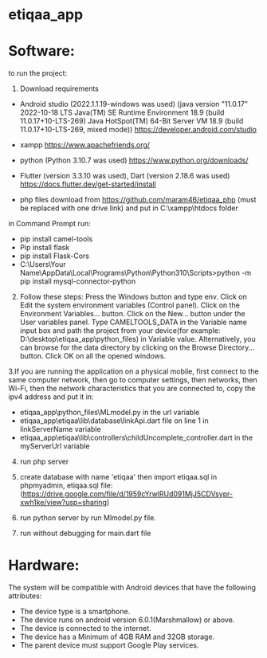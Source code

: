 # etiqaa_app

# Software:
to run the project:

1. Download requirements
- Android studio (2022.1.1.19-windows was used) 
(java version "11.0.17" 2022-10-18 LTS
Java(TM) SE Runtime Environment 18.9 (build 11.0.17+10-LTS-269)
Java HotSpot(TM) 64-Bit Server VM 18.9 (build 11.0.17+10-LTS-269, mixed mode))
https://developer.android.com/studio

- xampp
https://www.apachefriends.org/

- python (Python 3.10.7 was used)
https://www.python.org/downloads/

- Flutter (version 3.3.10 was used), Dart (version 2.18.6 was used)
https://docs.flutter.dev/get-started/install

- php files download from https://github.com/maram46/etiqaa_php (must be replaced with one drive link)
and put in C:\xampp\htdocs folder

in Command Prompt run: 
- pip install camel-tools
- Pip install flask
- pip install Flask-Cors
- C:\Users\Your Name\AppData\Local\Programs\Python\Python310\Scripts>python -m pip install mysql-connector-python


2. Follow these steps:
Press the Windows button and type env.
Click on Edit the system environment variables (Control panel).
Click on the Environment Variables… button.
Click on the New… button under the User variables panel.
Type CAMELTOOLS_DATA in the Variable name input box and path the project from your device(for example: D:\desktop\etiqaa_app\python_files) in Variable value. Alternatively, you can browse for the data directory by clicking on the Browse Directory… button.
Click OK on all the opened windows.

3.If you are running the application on a physical mobile, first connect to the same computer network, then go to computer settings, then networks, then Wi-Fi, then the network characteristics that you are connected to, copy the ipv4 address and put it in:
- etiqaa_app\python_files\MLmodel.py  in the url variable
- etiqaa_app\etiqaa\lib\database\linkApi.dart file on line 1 in linkServerName variable
- etiqaa_app\etiqaa\lib\controllers\childUncomplete_controller.dart in the myServerUrl variable

4. run php server

5. create database with name 'etiqaa' then import etiqaa.sql in phpmyadmin, etiqaa.sql file: (https://drive.google.com/file/d/1959cYrwlRUd091MjJ5CDVsypr-xwh1ke/view?usp=sharing)

6. run python server by run Mlmodel.py file.

7. run without debugging for main.dart file


# Hardware:
The system will be compatible with Android devices that have the following attributes:
- The device type is a smartphone.
- The device runs on android version 6.0.1(Marshmallow) or above. 
- The device is connected to the internet.  
- The device has a Minimum of 4GB RAM and 32GB storage.
- The parent device must support Google Play services.
